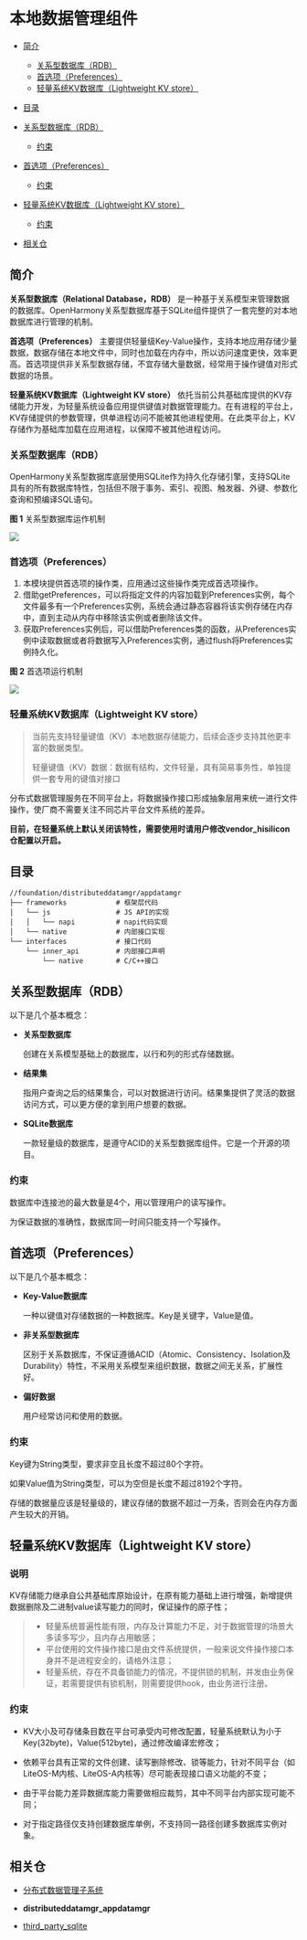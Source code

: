 # 本地数据管理组件<a name="ZH-CN_TOPIC_0000001124534865"></a>

-   [简介](#section11660541593)
    -   [关系型数据库（RDB）](#section1589234172717)
    -   [首选项（Preferences）](#section1287582752719)
    -   [轻量系统KV数据库（Lightweight KV store）](#section1287582752720)
-   [目录](#section161941989596)
-   [关系型数据库（RDB）](#section101010894114)
    -   [约束](#section18387142613414)

-   [首选项（Preferences）](#section762641474720)
    -   [约束](#section1944481420489)

-   [轻量系统KV数据库（Lightweight KV store）](#section762641474721)
    -   [约束](#section1944481420490)

-   [相关仓](#section1371113476307)

## 简介<a name="section11660541593"></a>

**关系型数据库（Relational Database，RDB）** 是一种基于关系模型来管理数据的数据库。OpenHarmony关系型数据库基于SQLite组件提供了一套完整的对本地数据库进行管理的机制。

**首选项（Preferences）** 主要提供轻量级Key-Value操作，支持本地应用存储少量数据，数据存储在本地文件中，同时也加载在内存中，所以访问速度更快，效率更高。首选项提供非关系型数据存储，不宜存储大量数据，经常用于操作键值对形式数据的场景。

**轻量系统KV数据库（Lightweight KV store）** 依托当前公共基础库提供的KV存储能力开发，为轻量系统设备应用提供键值对数据管理能力。在有进程的平台上，KV存储提供的参数管理，供单进程访问不能被其他进程使用。在此类平台上，KV存储作为基础库加载在应用进程，以保障不被其他进程访问。

### 关系型数据库（RDB）<a name="section1589234172717"></a>

OpenHarmony关系型数据库底层使用SQLite作为持久化存储引擎，支持SQLite具有的所有数据库特性，包括但不限于事务、索引、视图、触发器、外键、参数化查询和预编译SQL语句。

**图 1**  关系型数据库运作机制<a name="fig3330103712254"></a>


![](figures/zh-cn_关系型数据库运作机制.png)

### 首选项（Preferences）<a name="section1287582752719"></a>

1.  本模块提供首选项的操作类，应用通过这些操作类完成首选项操作。
2.  借助getPreferences，可以将指定文件的内容加载到Preferences实例，每个文件最多有一个Preferences实例，系统会通过静态容器将该实例存储在内存中，直到主动从内存中移除该实例或者删除该文件。
3.  获取Preferences实例后，可以借助Preferences类的函数，从Preferences实例中读取数据或者将数据写入Preferences实例，通过flush将Preferences实例持久化。

**图 2**  首选项运行机制<a name="fig833053712258"></a>

![](figures/zh-cn_首选项运行机制.png)


### 轻量系统KV数据库（Lightweight KV store）<a name="section1287582752720"></a>

> 当前先支持轻量键值（KV）本地数据存储能力，后续会逐步支持其他更丰富的数据类型。
>
> 轻量键值（KV）数据：数据有结构，文件轻量，具有简易事务性，单独提供一套专用的键值对接口

分布式数据管理服务在不同平台上，将数据操作接口形成抽象层用来统一进行文件操作，使厂商不需要关注不同芯片平台文件系统的差异。

**目前，在轻量系统上默认关闭该特性，需要使用时请用户修改vendor_hisilicon仓配置以开启。**

## 目录<a name="section161941989596"></a>

```
//foundation/distributeddatamgr/appdatamgr
├── frameworks            # 框架层代码
│   └── js                # JS API的实现
│   │   └── napi          # napi代码实现
│   └── native            # 内部接口实现
└── interfaces            # 接口代码
    └── inner_api         # 内部接口声明
        └── native        # C/C++接口
```

## 关系型数据库（RDB）<a name="section101010894114"></a>

以下是几个基本概念：

-   **关系型数据库**

    创建在关系模型基础上的数据库，以行和列的形式存储数据。

-   **结果集**

    指用户查询之后的结果集合，可以对数据进行访问。结果集提供了灵活的数据访问方式，可以更方便的拿到用户想要的数据。

-   **SQLite数据库**

    一款轻量级的数据库，是遵守ACID的关系型数据库组件。它是一个开源的项目。


### 约束<a name="section18387142613414"></a>

数据库中连接池的最大数量是4个，用以管理用户的读写操作。

为保证数据的准确性，数据库同一时间只能支持一个写操作。

## 首选项（Preferences）<a name="section762641474720"></a>

以下是几个基本概念：

-   **Key-Value数据库**

    一种以键值对存储数据的一种数据库。Key是关键字，Value是值。

-   **非关系型数据库**

    区别于关系数据库，不保证遵循ACID（Atomic、Consistency、Isolation及Durability）特性，不采用关系模型来组织数据，数据之间无关系，扩展性好。

-   **偏好数据**

    用户经常访问和使用的数据。


### 约束<a name="section1944481420489"></a>

Key键为String类型，要求非空且长度不超过80个字符。

如果Value值为String类型，可以为空但是长度不超过8192个字符。

存储的数据量应该是轻量级的，建议存储的数据不超过一万条，否则会在内存方面产生较大的开销。

## 轻量系统KV数据库（Lightweight KV store）<a name="section762641474721"></a>

### 说明

KV存储能力继承自公共基础库原始设计，在原有能力基础上进行增强，新增提供数据删除及二进制value读写能力的同时，保证操作的原子性；

>- 轻量系统普遍性能有限，内存及计算能力不足，对于数据管理的场景大多读多写少，且内存占用敏感；
>- 平台使用的文件操作接口是由文件系统提供，一般来说文件操作接口本身并不是进程安全的，请格外注意；
>- 轻量系统，存在不具备锁能力的情况，不提供锁的机制，并发由业务保证，若需要提供有锁机制，则需要提供hook，由业务进行注册。
### 约束<a name="section1944481420490"></a>

- KV大小及可存储条目数在平台可承受内可修改配置，轻量系统默认为小于Key(32byte)，Value(512byte)，通过修改编译宏修改；

- 依赖平台具有正常的文件创建、读写删除修改、锁等能力，针对不同平台（如LiteOS-M内核、LiteOS-A内核等）尽可能表现接口语义功能的不变；

- 由于平台能力差异数据库能力需要做相应裁剪，其中不同平台内部实现可能不同；

- 对于指定路径仅支持创建数据库单例，不支持同一路径创建多数据库实例对象。

## 相关仓<a name="section1371113476307"></a>

- [分布式数据管理子系统](https://gitee.com/openharmony/docs/blob/master/zh-cn/readme/%E5%88%86%E5%B8%83%E5%BC%8F%E6%95%B0%E6%8D%AE%E7%AE%A1%E7%90%86%E5%AD%90%E7%B3%BB%E7%BB%9F.md)

- **distributeddatamgr\_appdatamgr**

- [third\_party\_sqlite](https://gitee.com/openharmony/third_party_sqlite)